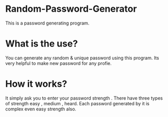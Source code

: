 # Random-Password-Generator
This is a password generating program.

# What is the use?
You can generate any random & unique password using this program. Its very helpful to make new password for any profie.

# How it works?
 It simply ask you to enter your password strength . There have three types  of strength easy , medium , heard. Each password generated by it is complex even  easy strength also.
